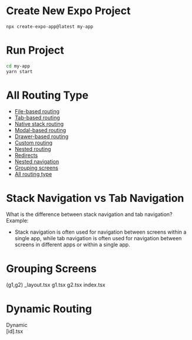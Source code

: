 # Create New Expo Project

```bash
npx create-expo-app@latest my-app
```

# Run Project  

```bash
cd my-app
yarn start
```   

# All Routing Type 

- [File-based routing](https://docs.expo.dev/router/introduction)
- [Tab-based routing](https://docs.expo.dev/router/introduction)
- [Native stack routing](https://docs.expo.dev/router/introduction)
- [Modal-based routing](https://docs.expo.dev/router/introduction)
- [Drawer-based routing](https://docs.expo.dev/router/introduction)
- [Custom routing](https://docs.expo.dev/router/introduction)
- [Nested routing](https://docs.expo.dev/router/introduction)
- [Redirects](https://docs.expo.dev/router/introduction)
- [Nested navigation](https://docs.expo.dev/router/introduction)
- [Grouping screens](https://docs.expo.dev/router/introduction)
- [All routing type](https://docs.expo.dev/router/introduction)


# Stack Navigation vs Tab Navigation
  What is the difference between stack navigation and tab navigation?
   Example:
   - Stack navigation is often used for navigation between screens within a single app, while tab navigation is often used for navigation between screens in different apps or within a single app.

   
# Grouping Screens
   (g1,g2)
    _layout.tsx
    g1.tsx
    g2.tsx
    index.tsx


# Dynamic Routing
   Dynamic  
     [id].tsx





  